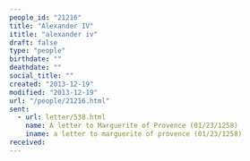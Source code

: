```yaml
---
people_id: "21216"
title: "Alexander IV"
ititle: "alexander iv"
draft: false
type: "people"
birthdate: ""
deathdate: ""
social_title: ""
created: "2013-12-19"
modified: "2013-12-19"
url: "/people/21216.html"
sent:
  - url: letter/538.html
    name: A letter to Marguerite of Provence (01/23/1258)
    iname: a letter to marguerite of provence (01/23/1258)
received:
---
```

